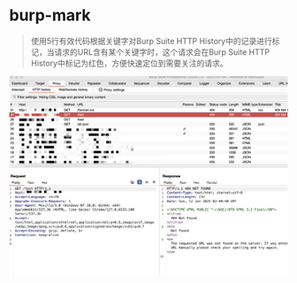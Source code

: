 # burp-mark

> 使用5行有效代码根据关键字对Burp Suite HTTP History中的记录进行标记，当请求的URL含有某个关键字时，这个请求会在Burp Suite HTTP History中标记为红色，方便快速定位到需要关注的请求。

![示例](https://github.com/taomujian/burp-mark/blob/master/images.jpg)